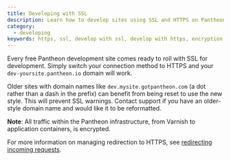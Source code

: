 ```yaml
---
title: Developing with SSL
description: Learn how to develop sites using SSL and HTTPS on Pantheon environments.
category:
  - developing
keywords: https, ssl, develop with ssl, develop with https, encryption, security, enable ssl, enable ssl on dev, add ssl to dev, add https to dev, add https to environment, add ssl to environment
---
```

Every free Pantheon development site comes ready to roll with SSL for development. Simply switch your connection method to HTTPS and your `dev-yoursite.pantheon.io` domain will work.

Older sites with domain names like `dev.mysite.gotpantheon.com` (a dot rather than a dash in the prefix) can benefit from being reset to use the new style. This will prevent SSL warnings. Contact support if you have an older-style domain name and would like it to be reformatted.

<div class="alert alert-info" role="alert">
<strong>Note</strong>: All traffic within the Pantheon infrastructure, from Varnish to application containers, is encrypted.</div>

For more information on managing redirection to HTTPS, see [redirecting incoming requests](/docs/articles/sites/code/redirect-incoming-requests/).
